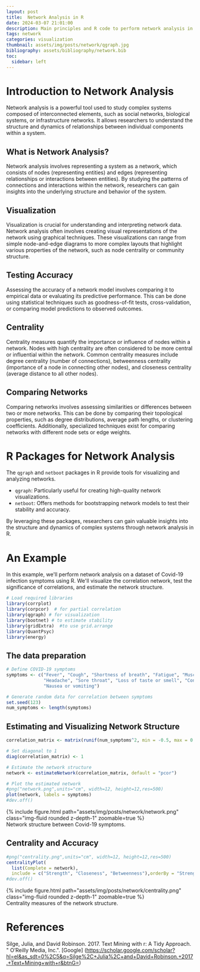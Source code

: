```yaml
---
layout: post
title:  Network Analysis in R
date: 2024-03-07 21:01:00
description: Main principles and R code to perform network analysis in R.
tags: network
categories: visualization
thumbnail: assets/img/posts/network/qgraph.jpg
bibliography: assets/bibliography/network.bib
toc:
  sidebar: left
---
```



# Introduction to Network Analysis

Network analysis is a powerful tool used to study complex systems composed of interconnected elements, such as social networks, biological systems, or infrastructure networks. It allows researchers to understand the structure and dynamics of relationships between individual components within a system.

## What is Network Analysis?

Network analysis involves representing a system as a network, which consists of nodes (representing entities) and edges (representing relationships or interactions between entities). By studying the patterns of connections and interactions within the network, researchers can gain insights into the underlying structure and behavior of the system.

## Visualization

Visualization is crucial for understanding and interpreting network data. Network analysis often involves creating visual representations of the network using graphical techniques. These visualizations can range from simple node-and-edge diagrams to more complex layouts that highlight various properties of the network, such as node centrality or community structure.

## Testing Accuracy

Assessing the accuracy of a network model involves comparing it to empirical data or evaluating its predictive performance. This can be done using statistical techniques such as goodness-of-fit tests, cross-validation, or comparing model predictions to observed outcomes.

## Centrality

Centrality measures quantify the importance or influence of nodes within a network. Nodes with high centrality are often considered to be more central or influential within the network. Common centrality measures include degree centrality (number of connections), betweenness centrality (importance of a node in connecting other nodes), and closeness centrality (average distance to all other nodes).

## Comparing Networks

Comparing networks involves assessing similarities or differences between two or more networks. This can be done by comparing their topological properties, such as degree distributions, average path lengths, or clustering coefficients. Additionally, specialized techniques exist for comparing networks with different node sets or edge weights.

# R Packages for Network Analysis

The `qgraph` and `netboot` packages in R provide tools for visualizing and analyzing networks. 

- `qgraph`: Particularly useful for creating high-quality network visualizations.
- `netboot`: Offers methods for bootstrapping network models to test their stability and accuracy.

By leveraging these packages, researchers can gain valuable insights into the structure and dynamics of complex systems through network analysis in R.


# An Example

In this example, we'll perform network analysis on a dataset of Covid-19 infection symptoms using R. We'll visualize the correlation network, test the significance of correlations, and estimate the network structure.


```R
# Load required libraries
library(corrplot)
library(corpcor)  # for partial correlation
library(qgraph) # for visualization
library(bootnet) # to estimate stability
library(gridExtra)  #to use grid.arrange
library(QuantPsyc)
library(energy)
```

## The data preparation


```R
# Define COVID-19 symptoms
symptoms <- c("Fever", "Cough", "Shortness of breath", "Fatigue", "Muscle or body aches",
              "Headache", "Sore throat", "Loss of taste or smell", "Congestion or runny nose",
              "Nausea or vomiting")

# Generate random data for correlation between symptoms
set.seed(123)
num_symptoms <- length(symptoms)

```

## Estimating and Visualizing Network Structure

```R
correlation_matrix <- matrix(runif(num_symptoms^2, min = -0.5, max = 0.5), nrow = num_symptoms)

# Set diagonal to 1
diag(correlation_matrix) <- 1

# Estimate the network structure
network <- estimateNetwork(correlation_matrix, default = "pcor")

# Plot the estimated network
#png("network.png",units="cm", width=12, height=12,res=500)
plot(network, labels = symptoms)
#dev.off()
```

<div class="row mt-3">
        {% include figure.html path="assets/img/posts/network/network.png" class="img-fluid rounded z-depth-1" zoomable=true %}
    </div>
  <div class="caption">
    Network structure between Covid-19 symptoms.
</div>



## Centrality and Accuracy

```R
#png("centrality.png",units="cm", width=12, height=12,res=500)
centralityPlot(
  list(Complete = network),
  include = c("Strength", "Closeness", "Betweenness"),orderBy = "Strength")
#dev.off()
```


<div class="row mt-3">
        {% include figure.html path="assets/img/posts/network/centrality.png" class="img-fluid rounded z-depth-1" zoomable=true %}
    </div>
  <div class="caption">
   Centrality measures of the network structure.
</div>

# References
Silge, Julia, and David Robinson. 2017. Text Mining with r: A Tidy Approach. " O’Reilly Media, Inc.". 
[Google] (https://scholar.google.com/scholar?hl=el&as_sdt=0%2C5&q=Silge%2C+Julia%2C+and+David+Robinson.+2017.+Text+Mining+with+r&btnG=)